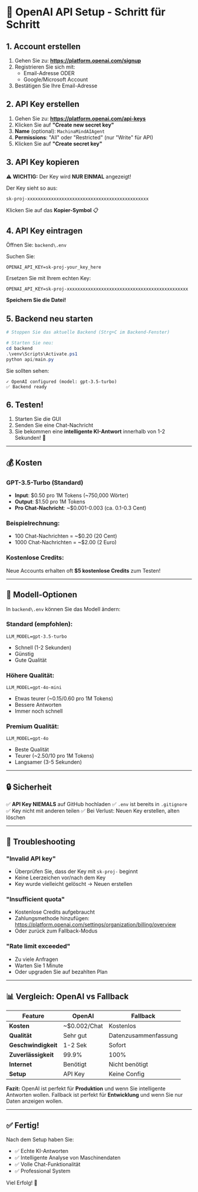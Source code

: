 # 🔑 OpenAI API Setup - Schritt für Schritt

## 1. Account erstellen

1. Gehen Sie zu: **https://platform.openai.com/signup**
2. Registrieren Sie sich mit:
   - Email-Adresse ODER
   - Google/Microsoft Account
3. Bestätigen Sie Ihre Email-Adresse

## 2. API Key erstellen

1. Gehen Sie zu: **https://platform.openai.com/api-keys**
2. Klicken Sie auf **"Create new secret key"**
3. **Name** (optional): `MachinaMindAIAgent`
4. **Permissions**: "All" oder "Restricted" (nur "Write" für API)
5. Klicken Sie auf **"Create secret key"**

## 3. API Key kopieren

⚠️ **WICHTIG:** Der Key wird **NUR EINMAL** angezeigt!

Der Key sieht so aus:
```
sk-proj-xxxxxxxxxxxxxxxxxxxxxxxxxxxxxxxxxxxxxxxxxxxxxx
```

Klicken Sie auf das **Kopier-Symbol** 📋

## 4. API Key eintragen

Öffnen Sie: `backend\.env`

Suchen Sie:
```env
OPENAI_API_KEY=sk-proj-your_key_here
```

Ersetzen Sie mit Ihrem echten Key:
```env
OPENAI_API_KEY=sk-proj-xxxxxxxxxxxxxxxxxxxxxxxxxxxxxxxxxxxxxxxxxxxxxx
```

**Speichern Sie die Datei!**

## 5. Backend neu starten

```powershell
# Stoppen Sie das aktuelle Backend (Strg+C im Backend-Fenster)

# Starten Sie neu:
cd backend
.\venv\Scripts\Activate.ps1
python api/main.py
```

Sie sollten sehen:
```
✓ OpenAI configured (model: gpt-3.5-turbo)
✅ Backend ready
```

## 6. Testen!

1. Starten Sie die GUI
2. Senden Sie eine Chat-Nachricht
3. Sie bekommen eine **intelligente KI-Antwort** innerhalb von 1-2 Sekunden! 🤖

---

## 💰 Kosten

### GPT-3.5-Turbo (Standard)
- **Input**: $0.50 pro 1M Tokens (~750,000 Wörter)
- **Output**: $1.50 pro 1M Tokens
- **Pro Chat-Nachricht**: ~$0.001-0.003 (ca. 0.1-0.3 Cent)

### Beispielrechnung:
- 100 Chat-Nachrichten = ~$0.20 (20 Cent)
- 1000 Chat-Nachrichten = ~$2.00 (2 Euro)

### Kostenlose Credits:
Neue Accounts erhalten oft **$5 kostenlose Credits** zum Testen!

---

## 🎯 Modell-Optionen

In `backend\.env` können Sie das Modell ändern:

### Standard (empfohlen):
```env
LLM_MODEL=gpt-3.5-turbo
```
- Schnell (1-2 Sekunden)
- Günstig
- Gute Qualität

### Höhere Qualität:
```env
LLM_MODEL=gpt-4o-mini
```
- Etwas teurer (~$0.15/$0.60 pro 1M Tokens)
- Bessere Antworten
- Immer noch schnell

### Premium Qualität:
```env
LLM_MODEL=gpt-4o
```
- Beste Qualität
- Teurer (~$2.50/$10 pro 1M Tokens)
- Langsamer (3-5 Sekunden)

---

## 🔒 Sicherheit

✅ **API Key NIEMALS** auf GitHub hochladen
✅ `.env` ist bereits in `.gitignore`
✅ Key nicht mit anderen teilen
✅ Bei Verlust: Neuen Key erstellen, alten löschen

---

## 🛟 Troubleshooting

### "Invalid API key"
- Überprüfen Sie, dass der Key mit `sk-proj-` beginnt
- Keine Leerzeichen vor/nach dem Key
- Key wurde vielleicht gelöscht → Neuen erstellen

### "Insufficient quota"
- Kostenlose Credits aufgebraucht
- Zahlungsmethode hinzufügen: https://platform.openai.com/settings/organization/billing/overview
- Oder zurück zum Fallback-Modus

### "Rate limit exceeded"
- Zu viele Anfragen
- Warten Sie 1 Minute
- Oder upgraden Sie auf bezahlten Plan

---

## 📊 Vergleich: OpenAI vs Fallback

| Feature             | OpenAI       | Fallback             |
|---------------------|--------------|----------------------|
| **Kosten**          | ~$0.002/Chat | Kostenlos            |
| **Qualität**        | Sehr gut     | Datenzusammenfassung |
| **Geschwindigkeit** | 1-2 Sek      | Sofort               |
| **Zuverlässigkeit** | 99.9%        | 100%                 |
| **Internet**        | Benötigt     | Nicht benötigt       |
| **Setup**           | API Key      | Keine Config         |

**Fazit:** OpenAI ist perfekt für **Produktion** und wenn Sie intelligente Antworten wollen. Fallback ist perfekt für **Entwicklung** und wenn Sie nur Daten anzeigen wollen.

---

## ✅ Fertig!

Nach dem Setup haben Sie:
- ✅ Echte KI-Antworten
- ✅ Intelligente Analyse von Maschinendaten
- ✅ Volle Chat-Funktionalität
- ✅ Professional System

Viel Erfolg! 🚀
